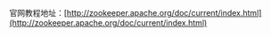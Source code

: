

官网教程地址：[http://zookeeper.apache.org/doc/current/index.html](http://zookeeper.apache.org/doc/current/index.html)

